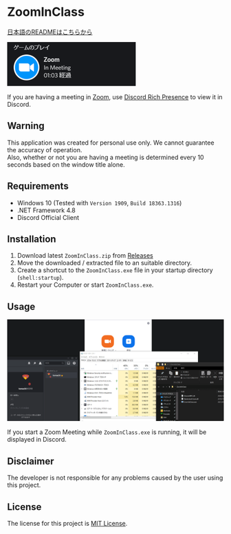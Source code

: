 # ZoomInClass

[日本語のREADMEはこちらから](README-ja.md)

![in-meeting-sample](img/in-meeting.png)

If you are having a meeting in [Zoom](https://zoom.us/), use [Discord Rich Presence](https://discord.com/developers/docs/rich-presence/how-to) to view it in Discord.

## Warning

This application was created for personal use only. We cannot guarantee the accuracy of operation.  
Also, whether or not you are having a meeting is determined every 10 seconds based on the window title alone.

## Requirements

- Windows 10 (Tested with `Version 1909`, `Build 18363.1316`)
- .NET Framework 4.8
- Discord Official Client

## Installation

1. Download latest `ZoomInClass.zip` from [Releases](https://github.com/book000/ZoomInClass/releases)
2. Move the downloaded / extracted file to an suitable directory.
3. Create a shortcut to the `ZoomInClass.exe` file in your startup directory (`shell:startup`).
4. Restart your Computer or start `ZoomInClass.exe`.

## Usage

![usage](img/usage.gif)

If you start a Zoom Meeting while `ZoomInClass.exe` is running, it will be displayed in Discord.

## Disclaimer

The developer is not responsible for any problems caused by the user using this project.

## License

The license for this project is [MIT License](LICENSE).
